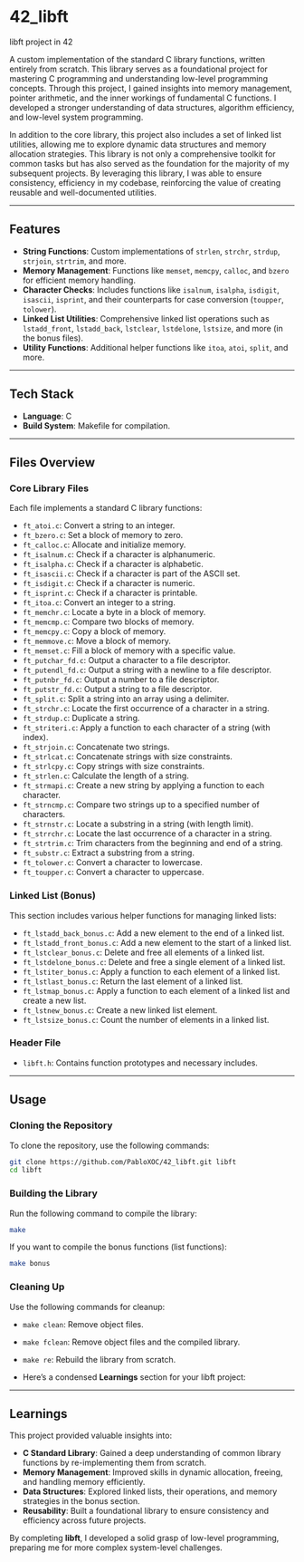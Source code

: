 # 42_libft
libft project in 42

A custom implementation of the standard C library functions, written entirely from scratch. This library serves as a foundational project for mastering C programming and understanding low-level programming concepts. Through this project, I gained insights into memory management, pointer arithmetic, and the inner workings of fundamental C functions. I developed a stronger understanding of data structures, algorithm efficiency, and low-level system programming.

In addition to the core library, this project also includes a set of linked list utilities, allowing me to explore dynamic data structures and memory allocation strategies. This library is not only a comprehensive toolkit for common tasks but has also served as the foundation for the majority of my subsequent projects. By leveraging this library, I was able to ensure consistency, efficiency in my codebase, reinforcing the value of creating reusable and well-documented utilities.

---

## Features

- **String Functions**: Custom implementations of `strlen`, `strchr`, `strdup`, `strjoin`, `strtrim`, and more.
- **Memory Management**: Functions like `memset`, `memcpy`, `calloc`, and `bzero` for efficient memory handling.
- **Character Checks**: Includes functions like `isalnum`, `isalpha`, `isdigit`, `isascii`, `isprint`, and their counterparts for case conversion (`toupper`, `tolower`).
- **Linked List Utilities**: Comprehensive linked list operations such as `lstadd_front`, `lstadd_back`, `lstclear`, `lstdelone`, `lstsize`, and more (in the bonus files).
- **Utility Functions**: Additional helper functions like `itoa`, `atoi`, `split`, and more.

---

## Tech Stack

- **Language**: C
- **Build System**: Makefile for compilation.

---

## Files Overview

### Core Library Files
Each file implements a standard C library functions:

- `ft_atoi.c`: Convert a string to an integer.
- `ft_bzero.c`: Set a block of memory to zero.
- `ft_calloc.c`: Allocate and initialize memory.
- `ft_isalnum.c`: Check if a character is alphanumeric.
- `ft_isalpha.c`: Check if a character is alphabetic.
- `ft_isascii.c`: Check if a character is part of the ASCII set.
- `ft_isdigit.c`: Check if a character is numeric.
- `ft_isprint.c`: Check if a character is printable.
- `ft_itoa.c`: Convert an integer to a string.
- `ft_memchr.c`: Locate a byte in a block of memory.
- `ft_memcmp.c`: Compare two blocks of memory.
- `ft_memcpy.c`: Copy a block of memory.
- `ft_memmove.c`: Move a block of memory.
- `ft_memset.c`: Fill a block of memory with a specific value.
- `ft_putchar_fd.c`: Output a character to a file descriptor.
- `ft_putendl_fd.c`: Output a string with a newline to a file descriptor.
- `ft_putnbr_fd.c`: Output a number to a file descriptor.
- `ft_putstr_fd.c`: Output a string to a file descriptor.
- `ft_split.c`: Split a string into an array using a delimiter.
- `ft_strchr.c`: Locate the first occurrence of a character in a string.
- `ft_strdup.c`: Duplicate a string.
- `ft_striteri.c`: Apply a function to each character of a string (with index).
- `ft_strjoin.c`: Concatenate two strings.
- `ft_strlcat.c`: Concatenate strings with size constraints.
- `ft_strlcpy.c`: Copy strings with size constraints.
- `ft_strlen.c`: Calculate the length of a string.
- `ft_strmapi.c`: Create a new string by applying a function to each character.
- `ft_strncmp.c`: Compare two strings up to a specified number of characters.
- `ft_strnstr.c`: Locate a substring in a string (with length limit).
- `ft_strrchr.c`: Locate the last occurrence of a character in a string.
- `ft_strtrim.c`: Trim characters from the beginning and end of a string.
- `ft_substr.c`: Extract a substring from a string.
- `ft_tolower.c`: Convert a character to lowercase.
- `ft_toupper.c`: Convert a character to uppercase.

### Linked List (Bonus)
This section includes various helper functions for managing linked lists:

- `ft_lstadd_back_bonus.c`: Add a new element to the end of a linked list.
- `ft_lstadd_front_bonus.c`: Add a new element to the start of a linked list.
- `ft_lstclear_bonus.c`: Delete and free all elements of a linked list.
- `ft_lstdelone_bonus.c`: Delete and free a single element of a linked list.
- `ft_lstiter_bonus.c`: Apply a function to each element of a linked list.
- `ft_lstlast_bonus.c`: Return the last element of a linked list.
- `ft_lstmap_bonus.c`: Apply a function to each element of a linked list and create a new list.
- `ft_lstnew_bonus.c`: Create a new linked list element.
- `ft_lstsize_bonus.c`: Count the number of elements in a linked list.

### Header File
- `libft.h`: Contains function prototypes and necessary includes.

---
## Usage

### Cloning the Repository
To clone the repository, use the following commands:

```bash
git clone https://github.com/PabloXOC/42_libft.git libft
cd libft
```

### Building the Library
Run the following command to compile the library:

```bash
make
```

If you want to compile the bonus functions (list functions):

```bash
make bonus
```

### Cleaning Up
Use the following commands for cleanup:

- `make clean`: Remove object files.
- `make fclean`: Remove object files and the compiled library.
- `make re`: Rebuild the library from scratch.

- Here’s a condensed **Learnings** section for your libft project:

---

## Learnings

This project provided valuable insights into:

- **C Standard Library**: Gained a deep understanding of common library functions by re-implementing them from scratch.  
- **Memory Management**: Improved skills in dynamic allocation, freeing, and handling memory efficiently.  
- **Data Structures**: Explored linked lists, their operations, and memory strategies in the bonus section.  
- **Reusability**: Built a foundational library to ensure consistency and efficiency across future projects.

By completing **libft**, I developed a solid grasp of low-level programming, preparing me for more complex system-level challenges.
